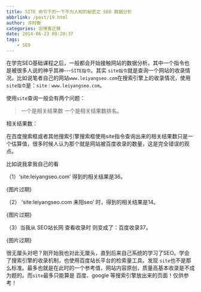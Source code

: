 ```yaml
---
title: SITE 命令下的一下不为人知的秘密之 SEO 数据分析
abbrlink: /post/19.html
author: 许时衡
categories: 旧博客迁移
date: 2014-06-23 09:20:37
tags:
    - SEO
---
```


在学完SEO基础课程之后，一般都会开始接触网站的数据分析。其中一个指令也是被很多人说的神乎其神---`SITE指令`。其实 `site指令`就是查询一个网站的收录情况。比如说笔者自己的网站`www.leiyangseo.com`在搜索引擎上的收录情况，使用`site指令`是：`site：www.leiyangseo.com`。

使用`site`查询一般会有两个问题：

> 一个是相关结果数
> 一个是相关结果数排名。

相关结果数：

在百度搜索框或者其他搜索引擎搜索框使用site指令查询出来的相关结果数只是一个估算值，很多时候人认为那个就是网站被百度收录的数量，这是完全错误的观点。

比如说我拿我自己的看

（1）‘site:leiyangseo.com’ 得到的相关结果是36。

[](site:leiyangseo.com){图片过期}

（2） ‘site:leiyangseo.com 耒阳seo’ 时，得到的相关结果是14。

[](搜索耒阳seo){图片过期}

（3）当我从 SEO站长网 查看收录时 则变成了：百度收录37。

[](seo站长网){图片过期}

很无厘头对吧？刚开始我也对此无厘头，直到后来自己系统的学习了SEO。学会了搜索引擎的收录机制，也使用百度站长平台的检索量工具。发现 `site`也不是那么标准。最多也就是在此时的一个参考值，网站内容原创，质量高基本收录是不成为题的。而`site`最多只能算是 百度、google 等搜索引擎放出来的页面！仅供参考！
